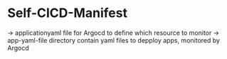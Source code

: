 # Self-CICD-Manifest
-> applicationyaml file for Argocd to define which resource to monitor
-> app-yaml-file directory contain yaml files to depploy apps, monitored by Argocd
